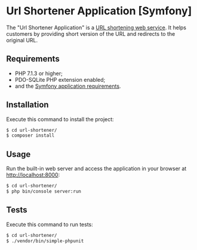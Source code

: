 Url Shortener Application [Symfony]
==================================

The "Url Shortener Application" is a [URL shortening web service][1]. It helps customers by providing short version of the URL and redirects to the original URL.

Requirements
------------

  * PHP 7.1.3 or higher;
  * PDO-SQLite PHP extension enabled;
  * and the [Symfony application requirements][2].

Installation
------------

Execute this command to install the project:

```bash
$ cd url-shortener/
$ composer install
```

Usage
-----

Run the built-in web server and access the application in your browser at <http://localhost:8000>:

```bash
$ cd url-shortener/
$ php bin/console server:run
```

Tests
-----

Execute this command to run tests:

```bash
$ cd url-shortener/
$ ./vendor/bin/simple-phpunit
```

[1]: https://en.wikipedia.org/wiki/URL_shortening
[2]: https://symfony.com/doc/current/reference/requirements.html
